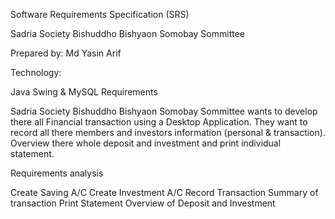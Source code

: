 Software Requirements Specification (SRS)


Sadria Society Bishuddho Bishyaon Somobay Sommittee

Prepared by: Md Yasin Arif

Technology:

Java Swing &
MySQL
Requirements

Sadria Society Bishuddho Bishyaon Somobay Sommittee wants to develop there all Financial transaction using a Desktop Application. They want to record all there members and investors information (personal & transaction). Overview there whole deposit and investment and print individual statement.


Requirements analysis 

Create Saving A/C
Create Investment A/C
Record Transaction
Summary of transaction
Print Statement
Overview of Deposit and Investment



